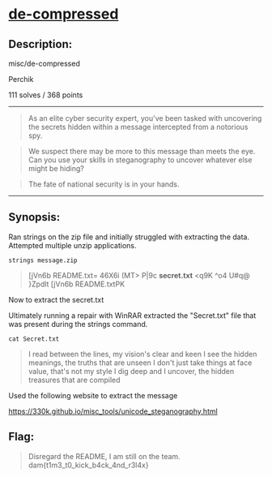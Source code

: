 # [de-compressed](https://github.com/lateTWoIT/DamCTFWriteUP/tree/main/de-compressed)

## Description:

misc/de-compressed

Perchik

111 solves / 368 points

__________________________________________________________________________________________________________________________________________

>As an elite cyber security expert, you've been tasked with uncovering the secrets hidden within a message intercepted from a notorious spy.

>We suspect there may be more to this message than meets the eye. Can you use your skills in steganography to uncover whatever else might be hiding?

>The fate of national security is in your hands.

__________________________________________________________________________________________________________________________________________


## Synopsis:

Ran strings on the zip file and initially struggled with extracting the data. Attempted multiple unzip applications. 

`strings message.zip`

>[jVn6b
README.txt=
46X6i
(MT>
P|9c
**secret.txt**
<q9K
 ^o4
U#q@
}Zpdlt
[jVn6b
README.txtPK


Now to extract the secret.txt

Ultimately running a repair with WinRAR extracted the "Secret.txt" file that was present during the strings command.

`cat Secret.txt`

>‌‌‌‌‍‌‍‌I ‌‌‌‌‍‬‬‍read‌‌‌‌‍﻿‌﻿ ‌‌‌‌‍﻿‌‬between ‌‌‌‌‍‬‍‍‌‌‌‌‍‬‍﻿the‌‌‌‌‍‬‌‍‌‌‌‌‍﻿‌‬ lines, my ‌‌‌‌‍‬‍‌vision'‌‌‌‌‌‬‌‌s ‌‌‌‌‍﻿‍‌‌‌‌‌‍‬‬‌‌‌‌‌‍‬‍‍clear‌‌‌‌‌‬‌‌ and‌‌‌‌‍‍‌‬ keen‌‌‌‌‍‌‍‍
I‌‌‌‌‍‌‌‍ ‌‌‌‌‍‌‍‌see ‌‌‌‌‍‌﻿‍the hidden‌‌‌‌‍‌‍‍ ‌‌‌‌‌‬﻿‌meanings, ‌‌‌‌‌‬‌‌the truths ‌‌‌‌‍‌‬‍that‌‌‌‌‌‬‌‌‌‌‌‌‍‬‌‍ ‌‌‌‌‍‬﻿‍are unseen
‌‌‌‌‌‬‌‌I don'‌‌‌‌‍﻿‌﻿t ‌‌‌‌‍﻿‍‌‌‌‌‌‍‬‬‍‌‌‌‌‍‬﻿‌just‌‌‌‌‍‬﻿‌‌‌‌‌‌‬‌‌‌‌‌‌‍‬﻿﻿‌‌‌‌‍‬﻿‬‌‌‌‌‌‬‌‌ take ‌‌‌‌‍﻿‍‌things ‌‌‌‌‍‬‬‌at ‌‌‌‌‍‬‍‍face value,‌‌‌‌‌‬‌‌‌‌‌‌‍﻿‍‌ ‌‌‌‌‍‬‍‍that‌‌‌‌‍‬‌‍‌‌‌‌‍‬﻿‍‌‌‌‌‌‬﻿‬'s not‌‌‌‌‌‌‬‬ my‌‌‌‌‍‬‍‌‌‌‌‌‍‬‌‍ ‌‌‌‌‍‬﻿‍style
I ‌‌‌‌‍﻿‬﻿‌‌‌‌‍﻿‍‌dig‌‌‌‌‌﻿‌‍‌‌‌‌‍‬﻿‍ ‌‌‌‌‌﻿‌﻿deep and I uncover‌‌‌‌‍‍﻿﻿‌‌‌‌‍﻿‍‌, the ‌‌‌‌‌﻿‌‌hidden‌‌‌‌‍‍﻿﻿ ‌‌‌‌‍‬‬﻿‌‌‌‌‍‬‬‍treasures‌‌‌‌‍‬‌﻿ ‌‌‌‌‍‬‬﻿that‌‌‌‌‍‍﻿﻿‌‌‌‌‍‬‌‬‌‌‌‌‌﻿‍‌‌‌‌‌‍‬‌﻿ ‌‌‌‌‍‬‬﻿‌‌‌‌‍‍﻿﻿are‌‌‌‌‌﻿‍‌ compiled‌‌‌‌‍

Used the following website to extract the message

https://330k.github.io/misc_tools/unicode_steganography.html


## Flag:

>Disregard the README, I am still on the team.
dam{t1m3_t0_kick_b4ck_4nd_r3l4x}
